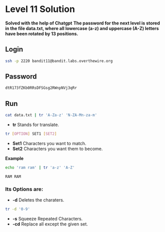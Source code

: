 # Level 11 Solution
**Solved with the help of Chatgpt**
**The password for the next level is stored in the file data.txt, where all lowercase (a-z) and uppercase (A-Z) letters have been rotated by 13 positions.**

## Login
```bash
ssh -p 2220 bandit11@bandit.labs.overthewire.org
```

## Password
```bash
dtR173fZKb0RRsDFSGsg2RWnpNVj3qRr
```

## Run
```bash
cat data.txt | tr 'A-Za-z' 'N-ZA-Mn-za-m'
```
- **tr** Stands for translate.
```bash
tr [OPTION] SET1 [SET2]
```
- **Set1** Characters you want to match.
- **Set2** Characters you want them to become.

**Example**
```bash
echo 'ram ram' | tr 'a-z' 'A-Z'
```
```
RAM RAM
```
### Its Options are:
- **-d** Deletes the charaters.
```bash
tr -d '0-9'
```

- **-s** Squeeze Repeated Characters.
- **-cd** Replace all except the given set.
